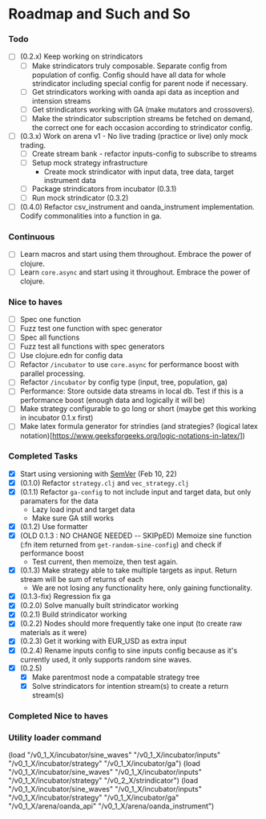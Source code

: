 # Roadmap and Such and So

### Todo

- [ ] (0.2.x) Keep working on strindicators
  - [ ] Make strindicators truly composable. Separate config from population of config. Config should have all data for whole strindicator including special config for parent node if necessary.
  - [ ] Get strindicators working with oanda api data as inception and intension streams
  - [ ] Get strindicators working with GA (make mutators and crossovers).
  - [ ] Make the strindicator subscription streams be fetched on demand, the correct one for each occasion according to strindicator config.
- [ ] (0.3.x) Work on arena v1 - No live trading (practice or live) only mock trading.
  - [ ] Create stream bank - refactor inputs-config to subscribe to streams
  - [ ] Setup mock strategy infrastructure
    - Create mock strindicator with input data, tree data, target instrument data
  - [ ] Package strindicators from incubator (0.3.1)
  - [ ] Run mock strindicator (0.3.2)
- [ ] (0.4.0) Refactor csv_instrument and oanda_instrument implementation. Codify commonalities into a function in ga.

### Continuous

- [ ] Learn macros and start using them throughout. Embrace the power of clojure.
- [ ] Learn `core.async` and start using it throughout. Embrace the power of clojure.

### Nice to haves

- [ ] Spec one function
- [ ] Fuzz test one function with spec generator
- [ ] Spec all functions
- [ ] Fuzz test all functions with spec generators
- [ ] Use clojure.edn for config data
- [ ] Refactor `/incubator` to use `core.async` for performance boost with parallel processing.
- [ ] Refactor `/incubator` by config type (input, tree, population, ga)
- [ ] Performance: Store outside data streams in local db. Test if this is a performance boost (enough data and logically it will be)
- [ ] Make strategy configurable to go long or short (maybe get this working in incubator 0.1.x first)
- [ ] Make latex formula generator for strindies (and strategies? (logical latex notation)[https://www.geeksforgeeks.org/logic-notations-in-latex/])

### Completed Tasks

- [x] Start using versioning with [SemVer](https://semver.org/) (Feb 10, 22)
- [x] (0.1.0) Refactor `strategy.clj` and `vec_strategy.clj`
- [x] (0.1.1) Refactor `ga-config` to not include input and target data, but only paramaters for the data
  - Lazy load input and target data
  - Make sure GA still works
- [x] (0.1.2) Use formatter
- [x] (OLD 0.1.3 : NO CHANGE NEEDED -- SKIPpED) Memoize sine function (:fn item returned from `get-random-sine-config`) and check if performance boost
  - Test current, then memoize, then test again.
- [x] (0.1.3) Make strategy able to take multiple targets as input. Return stream will be sum of returns of each
  - We are not losing any functionality here, only gaining functionality.
- [x] (0.1.3-fix) Regression fix ga
- [x] (0.2.0) Solve manually built strindicator working
- [x] (0.2.1) Build strindicator working
- [x] (0.2.2) Nodes should more frequently take one input (to create raw materials as it were)
- [x] (0.2.3) Get it working with EUR_USD as extra input
- [x] (0.2.4) Rename inputs config to sine inputs config because as it's currently used, it only supports random sine waves.
- [x] (0.2.5)
  - [x] Make parentmost node a compatable strategy tree
  - [x] Solve strindicators for intention stream(s) to create a return stream(s)

### Completed Nice to haves

### Utility loader command

(load "/v0_1_X/incubator/sine_waves" "/v0_1_X/incubator/inputs" "/v0_1_X/incubator/strategy" "/v0_1_X/incubator/ga")
(load "/v0_1_X/incubator/sine_waves" "/v0_1_X/incubator/inputs" "/v0_1_X/incubator/strategy" "/v0_2_X/strindicator")
(load "/v0_1_X/incubator/sine_waves" "/v0_1_X/incubator/inputs" "/v0_1_X/incubator/strategy" "/v0_1_X/incubator/ga" "/v0_1_X/arena/oanda_api" "/v0_1_X/arena/oanda_instrument")
